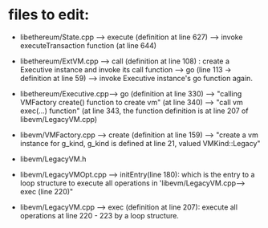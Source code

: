 
# files to edit:



* libethereum/State.cpp --> execute (definition at line 627) --> invoke executeTransaction function (at line 644)

* libethereum/ExtVM.cpp --> call (definition at line 108) : create a Executive instance and invoke its call function --> go (line 113 -> definition at line 59) --> invoke Executive instance's go function again.
* libethereum/Executive.cpp--> go (definition at line 330) --> "calling VMFactory  create() function to create vm" (at line 340) --> "call vm exec(...) function" (at line 343, the function definition is at line 207 of  libevm/LegacyVM.cpp)
* libevm/VMFactory.cpp --> create (definition at line 159) --> "create a vm instance for g\_kind, g\_kind is defined at line 21, valued VMKind::Legacy" 
* libevm/LegacyVM.h
* libevm/LegacyVMOpt.cpp --> initEntry(line 180): which is the entry to a loop structure to execute all operations in 'libevm/LegacyVM.cpp--> exec (line 220)"
* libevm/LegacyVM.cpp  --> exec (definition at line 207): execute all operations at line 220 - 223 by a loop structure.


